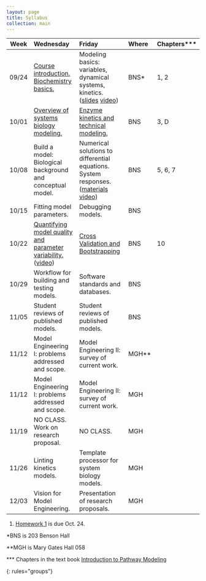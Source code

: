 ```yaml
---
layout: page
title: Syllabus
collection: main
---
```


| Week  | Wednesday                     | Friday                  | Where | Chapters\*\*\* |
|-------|:------------------------------|:------------------------|:------|:------------|
| 09/24 | [Course introduction. Biochemistry basics.](https://github.com/ModelEngineering/advancing-biomedical-models/blob/master/Lectures/Week_0/CSE%20599V%20Lecture%201-%20Course%20Introduction%20and%20Biochemistry%20Basics.pdf) | Modeling basics: variables, dynamical systems, kinetics. ([slides](https://github.com/ModelEngineering/advancing-biomedical-models/blob/master/Lectures/Week_0/CSE%20599V%20Lecture%202-%20Modeling%20Essentials.pdf) [video](https://uw.hosted.panopto.com/Panopto/Pages/Viewer.aspx?id=91c7ed28-094b-47f7-90d2-a969015296a1)) | BNS\* | 1, 2 |
| 10/01 | [Overview of systems biology modeling.](https://github.com/ModelEngineering/advancing-biomedical-models/tree/master/Lectures/Week_1) | [Enzyme kinetics and technical modeling.](https://github.com/ModelEngineering/advancing-biomedical-models/tree/master/Lectures/Week_1) | BNS | 3, D |
| 10/08 | Build a model: Biological background and conceptual model. | Numerical solutions to differential equations. System responses. ([materials](https://github.com/ModelEngineering/advancing-biomedical-models/tree/master/Lectures/Week_2) [video](https://uw.hosted.panopto.com/Panopto/Pages/Viewer.aspx?id=03dabaee-3f06-4b19-80a6-a9770152115d)) | BNS | 5, 6, 7 |
| 10/15 | Fitting model parameters. | Debugging models. | BNS | |
| 10/22 | [Quantifying model quality and  parameter variability.](https://github.com/ModelEngineering/advancing-biomedical-models/tree/master/Lectures/Week_4) ([video](https://uw.hosted.panopto.com/Panopto/Pages/Viewer.aspx?id=3da86903-1f73-4a31-b9c9-a98301694610)) | [Cross Validation and Bootstrapping](https://github.com/ModelEngineering/advancing-biomedical-models/tree/master/Lectures/Week_4) | BNS | 10 |
| 10/29 | Workflow for building and testing models. | Software standards and databases. | BNS | |
| 11/05 | Student reviews of published models. | Student reviews of published models. | BNS | |
| 11/12 | Model Engineering I: problems addressed and scope. | Model Engineering II: survey of current work. | MGH\*\* | |
| 11/12 | Model Engineering I: problems addressed and scope. | Model Engineering II: survey of current work. | MGH | |
| 11/19 | NO CLASS. Work on research proposal. | NO CLASS. | MGH | |
| 11/26 | Linting kinetics models. | Template processor for system biology models. | MGH | |
| 12/03 | Vision for Model Engineering. | Presentation of research proposals. | MGH | |

1. [Homework 1](https://github.com/ModelEngineering/advancing-biomedical-models/blob/master/homework/Assignment1.pdf) is due Oct. 24.

\*BNS is 203 Benson Hall

\*\*MGH is Mary Gates Hall 058

\*\*\* Chapters in the text book [Introduction to Pathway Modeling](https://github.com/ModelEngineering/advancing-biomedical-models/blob/master/references/PathwayModeling_10012018.pdf)

{: rules="groups"}
